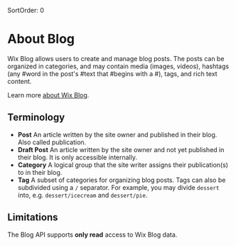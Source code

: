 SortOrder: 0
# About Blog

Wix Blog allows users to create and manage blog posts. The posts can be organized in categories, and may contain media (images, videos),
hashtags (any #word in the post's #text that #begins with a #), tags, and rich text content.

Learn more [about Wix Blog](https://support.wix.com/en/article/wix-blog-about-the-wix-blog).

## Terminology

- **Post**
  An article written by the site owner and published in their blog. Also called publication.
- **Draft Post**
  An article written by the site owner and not yet published in their blog. It is only accessible internally.
- **Category**
  A logical group that the site writer assigns their publication(s) to in their blog.
- **Tag**
  A subset of categories for organizing blog posts. Tags can also be subdivided using a `/` separator. For example, you may divide `dessert` into, e.g. `dessert/icecream` and `dessert/pie`.

## Limitations

The Blog API supports **only read** access to Wix Blog data.
